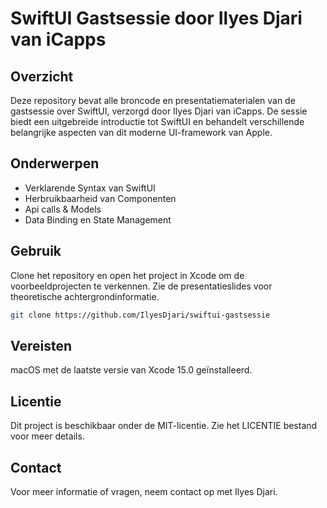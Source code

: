 # SwiftUI Gastsessie door Ilyes Djari van iCapps

## Overzicht
Deze repository bevat alle broncode en presentatiematerialen van de gastsessie over SwiftUI, verzorgd door Ilyes Djari van iCapps. De sessie biedt een uitgebreide introductie tot SwiftUI en behandelt verschillende belangrijke aspecten van dit moderne UI-framework van Apple.

## Onderwerpen
- Verklarende Syntax van SwiftUI
- Herbruikbaarheid van Componenten
- Api calls & Models
- Data Binding en State Management

## Gebruik
Clone het repository en open het project in Xcode om de voorbeeldprojecten te verkennen. Zie de presentatieslides voor theoretische achtergrondinformatie.

```bash
git clone https://github.com/IlyesDjari/swiftui-gastsessie
```

## Vereisten

macOS met de laatste versie van Xcode 15.0 geïnstalleerd. 

## Licentie
Dit project is beschikbaar onder de MIT-licentie. Zie het LICENTIE bestand voor meer details.

## Contact

Voor meer informatie of vragen, neem contact op met Ilyes Djari.
